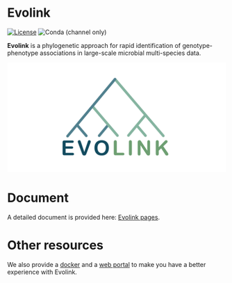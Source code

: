 # Evolink

[![License](https://img.shields.io/badge/License-BSD%203--Clause-blue.svg)](https://opensource.org/licenses/BSD-3-Clause)
![Conda (channel only)](https://img.shields.io/conda/vn/bioconda/evolink)

**Evolink** is a phylogenetic approach for rapid identification of genotype-phenotype associations in large-scale microbial multi-species data.

![Evolink](img/Logo.jpg)


# Document

A detailed document is provided here: [Evolink pages](https://nlm-irp-jianglab.github.io/Evolink).


# Other resources

We also provide a [docker](https://hub.docker.com/r/nlmirpjianglab/evolink) and a [web portal](https://jianglabnlm.com/evolink) to make you have a better experience with Evolink.
